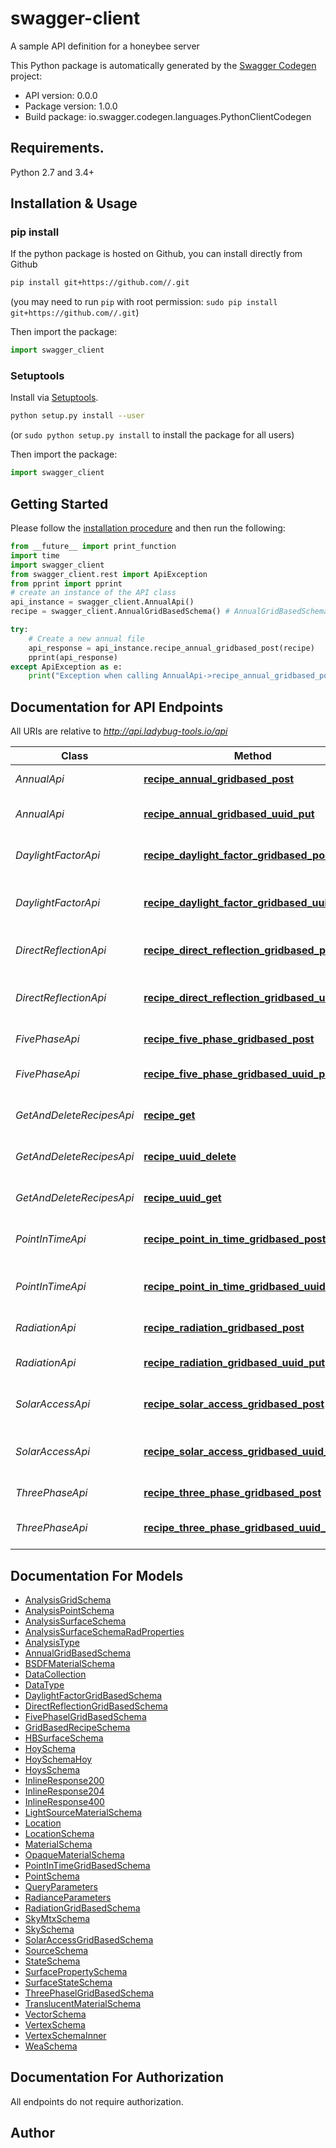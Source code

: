 # swagger-client
A sample API definition for a honeybee server

This Python package is automatically generated by the [Swagger Codegen](https://github.com/swagger-api/swagger-codegen) project:

- API version: 0.0.0
- Package version: 1.0.0
- Build package: io.swagger.codegen.languages.PythonClientCodegen

## Requirements.

Python 2.7 and 3.4+

## Installation & Usage
### pip install

If the python package is hosted on Github, you can install directly from Github

```sh
pip install git+https://github.com//.git
```
(you may need to run `pip` with root permission: `sudo pip install git+https://github.com//.git`)

Then import the package:
```python
import swagger_client 
```

### Setuptools

Install via [Setuptools](http://pypi.python.org/pypi/setuptools).

```sh
python setup.py install --user
```
(or `sudo python setup.py install` to install the package for all users)

Then import the package:
```python
import swagger_client
```

## Getting Started

Please follow the [installation procedure](#installation--usage) and then run the following:

```python
from __future__ import print_function
import time
import swagger_client
from swagger_client.rest import ApiException
from pprint import pprint
# create an instance of the API class
api_instance = swagger_client.AnnualApi()
recipe = swagger_client.AnnualGridBasedSchema() # AnnualGridBasedSchema | A annual JSON filer with a uuid key.

try:
    # Create a new annual file
    api_response = api_instance.recipe_annual_gridbased_post(recipe)
    pprint(api_response)
except ApiException as e:
    print("Exception when calling AnnualApi->recipe_annual_gridbased_post: %s\n" % e)

```

## Documentation for API Endpoints

All URIs are relative to *http://api.ladybug-tools.io/api*

Class | Method | HTTP request | Description
------------ | ------------- | ------------- | -------------
*AnnualApi* | [**recipe_annual_gridbased_post**](docs/AnnualApi.md#recipe_annual_gridbased_post) | **POST** /recipe/annual/gridbased | Create a new annual file
*AnnualApi* | [**recipe_annual_gridbased_uuid_put**](docs/AnnualApi.md#recipe_annual_gridbased_uuid_put) | **PUT** /recipe/annual/gridbased/{uuid} | Modify an existing annual file
*DaylightFactorApi* | [**recipe_daylight_factor_gridbased_post**](docs/DaylightFactorApi.md#recipe_daylight_factor_gridbased_post) | **POST** /recipe/daylight_factor/gridbased | Create a new analysis_grid file
*DaylightFactorApi* | [**recipe_daylight_factor_gridbased_uuid_put**](docs/DaylightFactorApi.md#recipe_daylight_factor_gridbased_uuid_put) | **PUT** /recipe/daylight_factor/gridbased/{uuid} | Modify an existing analysis_grid file
*DirectReflectionApi* | [**recipe_direct_reflection_gridbased_post**](docs/DirectReflectionApi.md#recipe_direct_reflection_gridbased_post) | **POST** /recipe/direct_reflection/gridbased | Create a new direct_reflection file
*DirectReflectionApi* | [**recipe_direct_reflection_gridbased_uuid_put**](docs/DirectReflectionApi.md#recipe_direct_reflection_gridbased_uuid_put) | **PUT** /recipe/direct_reflection/gridbased/{uuid} | Modify an existing direct_reflection file
*FivePhaseApi* | [**recipe_five_phase_gridbased_post**](docs/FivePhaseApi.md#recipe_five_phase_gridbased_post) | **POST** /recipe/five_phase/gridbased | Create a new five_phase file
*FivePhaseApi* | [**recipe_five_phase_gridbased_uuid_put**](docs/FivePhaseApi.md#recipe_five_phase_gridbased_uuid_put) | **PUT** /recipe/five_phase/gridbased/{uuid} | Modify an existing five_phase file
*GetAndDeleteRecipesApi* | [**recipe_get**](docs/GetAndDeleteRecipesApi.md#recipe_get) | **GET** /recipe/ | Get a list of daylight recipe objects
*GetAndDeleteRecipesApi* | [**recipe_uuid_delete**](docs/GetAndDeleteRecipesApi.md#recipe_uuid_delete) | **DELETE** /recipe/{uuid} | Delete an existing recipe object
*GetAndDeleteRecipesApi* | [**recipe_uuid_get**](docs/GetAndDeleteRecipesApi.md#recipe_uuid_get) | **GET** /recipe/{uuid} | Get a specific analysis_grid file
*PointInTimeApi* | [**recipe_point_in_time_gridbased_post**](docs/PointInTimeApi.md#recipe_point_in_time_gridbased_post) | **POST** /recipe/point_in_time/gridbased | Create a new point_in_time file
*PointInTimeApi* | [**recipe_point_in_time_gridbased_uuid_put**](docs/PointInTimeApi.md#recipe_point_in_time_gridbased_uuid_put) | **PUT** /recipe/point_in_time/gridbased/{uuid} | Modify an existing point_in_time file
*RadiationApi* | [**recipe_radiation_gridbased_post**](docs/RadiationApi.md#recipe_radiation_gridbased_post) | **POST** /recipe/radiation/gridbased | Create a new radiation file
*RadiationApi* | [**recipe_radiation_gridbased_uuid_put**](docs/RadiationApi.md#recipe_radiation_gridbased_uuid_put) | **PUT** /recipe/radiation/gridbased/{uuid} | Modify an existing radiation file
*SolarAccessApi* | [**recipe_solar_access_gridbased_post**](docs/SolarAccessApi.md#recipe_solar_access_gridbased_post) | **POST** /recipe/solar_access/gridbased | Create a new solar_access file
*SolarAccessApi* | [**recipe_solar_access_gridbased_uuid_put**](docs/SolarAccessApi.md#recipe_solar_access_gridbased_uuid_put) | **PUT** /recipe/solar_access/gridbased/{uuid} | Modify an existing solar_access file
*ThreePhaseApi* | [**recipe_three_phase_gridbased_post**](docs/ThreePhaseApi.md#recipe_three_phase_gridbased_post) | **POST** /recipe/three_phase/gridbased | Create a new three_phase file
*ThreePhaseApi* | [**recipe_three_phase_gridbased_uuid_put**](docs/ThreePhaseApi.md#recipe_three_phase_gridbased_uuid_put) | **PUT** /recipe/three_phase/gridbased/{uuid} | Modify an existing three_phase file


## Documentation For Models

 - [AnalysisGridSchema](docs/AnalysisGridSchema.md)
 - [AnalysisPointSchema](docs/AnalysisPointSchema.md)
 - [AnalysisSurfaceSchema](docs/AnalysisSurfaceSchema.md)
 - [AnalysisSurfaceSchemaRadProperties](docs/AnalysisSurfaceSchemaRadProperties.md)
 - [AnalysisType](docs/AnalysisType.md)
 - [AnnualGridBasedSchema](docs/AnnualGridBasedSchema.md)
 - [BSDFMaterialSchema](docs/BSDFMaterialSchema.md)
 - [DataCollection](docs/DataCollection.md)
 - [DataType](docs/DataType.md)
 - [DaylightFactorGridBasedSchema](docs/DaylightFactorGridBasedSchema.md)
 - [DirectReflectionGridBasedSchema](docs/DirectReflectionGridBasedSchema.md)
 - [FivePhaselGridBasedSchema](docs/FivePhaselGridBasedSchema.md)
 - [GridBasedRecipeSchema](docs/GridBasedRecipeSchema.md)
 - [HBSurfaceSchema](docs/HBSurfaceSchema.md)
 - [HoySchema](docs/HoySchema.md)
 - [HoySchemaHoy](docs/HoySchemaHoy.md)
 - [HoysSchema](docs/HoysSchema.md)
 - [InlineResponse200](docs/InlineResponse200.md)
 - [InlineResponse204](docs/InlineResponse204.md)
 - [InlineResponse400](docs/InlineResponse400.md)
 - [LightSourceMaterialSchema](docs/LightSourceMaterialSchema.md)
 - [Location](docs/Location.md)
 - [LocationSchema](docs/LocationSchema.md)
 - [MaterialSchema](docs/MaterialSchema.md)
 - [OpaqueMaterialSchema](docs/OpaqueMaterialSchema.md)
 - [PointInTimeGridBasedSchema](docs/PointInTimeGridBasedSchema.md)
 - [PointSchema](docs/PointSchema.md)
 - [QueryParameters](docs/QueryParameters.md)
 - [RadianceParameters](docs/RadianceParameters.md)
 - [RadiationGridBasedSchema](docs/RadiationGridBasedSchema.md)
 - [SkyMtxSchema](docs/SkyMtxSchema.md)
 - [SkySchema](docs/SkySchema.md)
 - [SolarAccessGridBasedSchema](docs/SolarAccessGridBasedSchema.md)
 - [SourceSchema](docs/SourceSchema.md)
 - [StateSchema](docs/StateSchema.md)
 - [SurfacePropertySchema](docs/SurfacePropertySchema.md)
 - [SurfaceStateSchema](docs/SurfaceStateSchema.md)
 - [ThreePhaselGridBasedSchema](docs/ThreePhaselGridBasedSchema.md)
 - [TranslucentMaterialSchema](docs/TranslucentMaterialSchema.md)
 - [VectorSchema](docs/VectorSchema.md)
 - [VertexSchema](docs/VertexSchema.md)
 - [VertexSchemaInner](docs/VertexSchemaInner.md)
 - [WeaSchema](docs/WeaSchema.md)


## Documentation For Authorization

 All endpoints do not require authorization.


## Author



